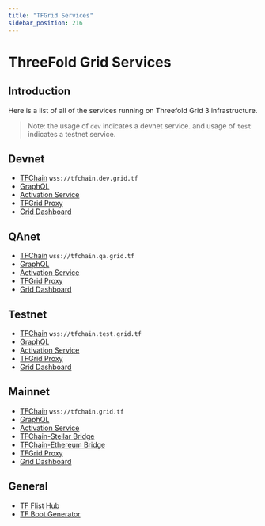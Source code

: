 ```yaml
---
title: "TFGrid Services"
sidebar_position: 216
---
```


<h1> ThreeFold Grid Services </h1>



## Introduction

Here is a list of all of the services running on Threefold Grid 3 infrastructure.

> Note: the usage of `dev` indicates a devnet service.
> and usage of `test` indicates a testnet service.

## Devnet

- [TFChain](https://polkadot.js.org/apps/?rpc=wss%3A%2F%2F/tfchain.dev.grid.tf#/explorer) `wss://tfchain.dev.grid.tf`
- [GraphQL](https://graphql.dev.grid.tf/graphql)
- [Activation Service](https://activation.dev.grid.tf/activation/)
- [TFGrid Proxy](https://gridproxy.dev.grid.tf)
- [Grid Dashboard](https://dashboard.dev.grid.tf)


## QAnet

- [TFChain](https://polkadot.js.org/apps/?rpc=wss%3A%2F%2F/tfchain.qa.grid.tf#/explorer) `wss://tfchain.qa.grid.tf`
- [GraphQL](https://graphql.qa.grid.tf/graphql)
- [Activation Service](https://activation.qa.grid.tf/activation/)
- [TFGrid Proxy](https://gridproxy.qa.grid.tf)
- [Grid Dashboard](https://dashboard.qa.grid.tf)

## Testnet

- [TFChain](https://polkadot.js.org/apps/?rpc=wss%3A%2F%2F/tfchain.test.grid.tf#/explorer) `wss://tfchain.test.grid.tf`
- [GraphQL](https://graphql.test.grid.tf/graphql)
- [Activation Service](https://activation.test.grid.tf/activation/)
- [TFGrid Proxy](https://gridproxy.test.grid.tf)
- [Grid Dashboard](https://dashboard.test.grid.tf)

## Mainnet

- [TFChain](https://polkadot.js.org/apps/?rpc=wss%3A%2F%2F/tfchain.grid.tf#/explorer) `wss://tfchain.grid.tf`
- [GraphQL](https://graphql.grid.tf/graphql)
- [Activation Service](https://activation.grid.tf/activation/)
- [TFChain-Stellar Bridge](https://bridge.bsc.threefold.io/)
- [TFChain-Ethereum Bridge](https://bridge.eth.threefold.io/)
- [TFGrid Proxy](https://gridproxy.grid.tf)
- [Grid Dashboard](https://dashboard.grid.tf)

## General

- [TF Flist Hub](../../../developers/flist/flist_hub/zos_hub.md)
- [TF Boot Generator](../../../dashboard/farms/node_installer.md)